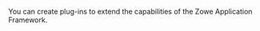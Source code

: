 <?xml version="1.0" encoding="UTF-8"?><?workdir /opt/dita-ot/out/.tmp?><?workdir-uri file:/opt/dita-ot/out/.tmp/?><?path2project ../../?><?path2project-uri ../../?><?path2rootmap-uri ../../?><topic xmlns:ditaarch="http://dita.oasis-open.org/architecture/2005/" xmlns:dita-ot="http://dita-ot.sourceforge.net/ns/201007/dita-ot" class="- topic/topic " ditaarch:DITAArchVersion="1.2" domains="(topic hi-d) (topic ut-d) (topic indexing-d) (topic hazard-d) (topic abbrev-d) (topic pr-d) (topic sw-d) (topic ui-d)" id="extending-the-zowe-application-framework-zlux" xtrf="file:/opt/dita-ot/data/extend/extend-desktop/mvd-extendingzlux.md" xtrc="topic:1;182:3"><title class="- topic/title " xtrf="file:/opt/dita-ot/data/extend/extend-desktop/mvd-extendingzlux.md" xtrc="title:1;182:3">Extending the Zowe Application Framework (zLUX)</title><body class="- topic/body " xtrf="file:/opt/dita-ot/data/extend/extend-desktop/mvd-extendingzlux.md" xtrc="body:1;182:3"><p class="- topic/p " xtrf="file:/opt/dita-ot/data/extend/extend-desktop/mvd-extendingzlux.md" xtrc="p:1;182:3">You can create plug-ins to extend the capabilities of the Zowe Application Framework.</p></body></topic>
